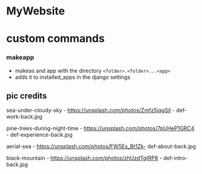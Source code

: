 # MyWebsite


# custom commands
### makeapp
+ makeas and app with the directory `<folder>.<folder>...<app>`
+ adds it to installed_apps in the django settings


## pic credits

sea-under-cloudy-sky - https://unsplash.com/photos/Zmfz5jqgSiI - def-work-back.jpg

pine-trees-during-night-time - https://unsplash.com/photos/7pUHeP1GRC4 - def-experience-back.jpg

aerial-sea - https://unsplash.com/photos/FW5Es_Bt1Zk- def-about-back.jpg

black-mountain - https://unsplash.com/photos/zhUzdTgtRP8  - def-intro-back.jpg

